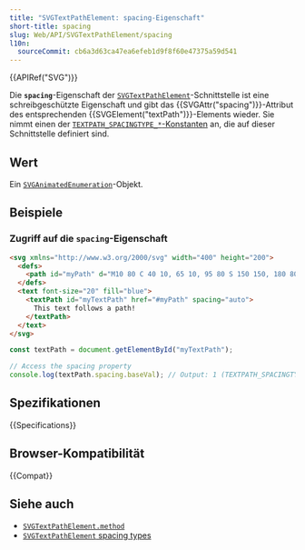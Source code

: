 ```yaml
---
title: "SVGTextPathElement: spacing-Eigenschaft"
short-title: spacing
slug: Web/API/SVGTextPathElement/spacing
l10n:
  sourceCommit: cb6a3d63ca47ea6efeb1d9f8f60e47375a59d541
---
```


{{APIRef("SVG")}}

Die **`spacing`**-Eigenschaft der [`SVGTextPathElement`](/de/docs/Web/API/SVGTextPathElement)-Schnittstelle ist eine schreibgeschützte Eigenschaft und gibt das {{SVGAttr("spacing")}}-Attribut des entsprechenden {{SVGElement("textPath")}}-Elements wieder. Sie nimmt einen der [`TEXTPATH_SPACINGTYPE_*`-Konstanten](/de/docs/Web/API/SVGTextPathElement#spacing_types) an, die auf dieser Schnittstelle definiert sind.

## Wert

Ein [`SVGAnimatedEnumeration`](/de/docs/Web/API/SVGAnimatedEnumeration)-Objekt.

## Beispiele

### Zugriff auf die `spacing`-Eigenschaft

```html
<svg xmlns="http://www.w3.org/2000/svg" width="400" height="200">
  <defs>
    <path id="myPath" d="M10 80 C 40 10, 65 10, 95 80 S 150 150, 180 80" />
  </defs>
  <text font-size="20" fill="blue">
    <textPath id="myTextPath" href="#myPath" spacing="auto">
      This text follows a path!
    </textPath>
  </text>
</svg>
```

```js
const textPath = document.getElementById("myTextPath");

// Access the spacing property
console.log(textPath.spacing.baseVal); // Output: 1 (TEXTPATH_SPACINGTYPE_AUTO)
```

## Spezifikationen

{{Specifications}}

## Browser-Kompatibilität

{{Compat}}

## Siehe auch

- [`SVGTextPathElement.method`](/de/docs/Web/API/SVGTextPathElement/method)
- [`SVGTextPathElement` spacing types](/de/docs/Web/API/SVGTextPathElement#spacing_types)
